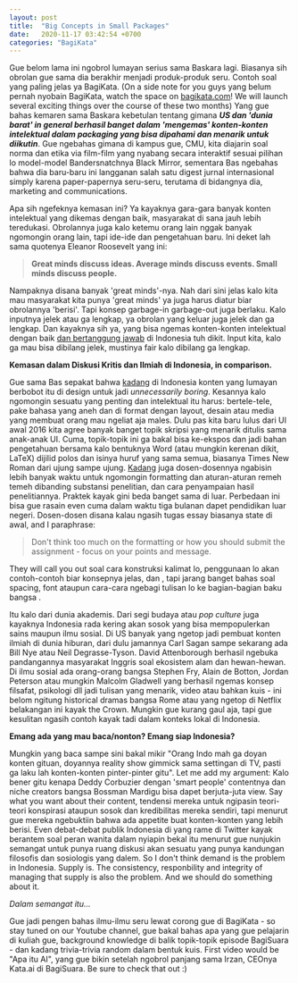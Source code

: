 ```yaml
---
layout: post
title:  "Big Concepts in Small Packages"
date:   2020-11-17 03:42:54 +0700
categories: "BagiKata"
---
```


Gue belom lama ini ngobrol lumayan serius sama Baskara lagi. Biasanya sih obrolan gue sama dia berakhir menjadi produk-produk seru. Contoh soal yang paling jelas ya BagiKata. (On a side note for you guys yang belum pernah nyobain BagiKata, watch the space on [bagikata.com](https://bagikata.com)! We will launch several exciting things over the course of these two months) Yang gue bahas kemaren sama Baskara kebetulan tentang gimana ***US dan 'dunia barat' in general berhasil banget dalam 'mengemas' konten-konten intelektual dalam packaging yang bisa dipahami dan menarik untuk diikutin***. Gue ngebahas gimana di kampus gue, CMU, kita diajarin soal norma dan etika via film-film yang nyabang secara interaktif sesuai pilihan lo model-model Bandersnatchnya Black Mirror, sementara Bas ngebahas bahwa dia baru-baru ini langganan salah satu digest jurnal internasional simply karena paper-papernya seru-seru, terutama di bidangnya dia, marketing and communications. 

Apa sih ngefeknya kemasan ini? Ya kayaknya gara-gara banyak konten intelektual yang dikemas dengan baik, masyarakat di sana jauh lebih teredukasi. Obrolannya juga kalo ketemu orang lain nggak banyak ngomongin orang lain, tapi ide-ide dan pengetahuan baru. Ini deket lah sama quotenya Eleanor Roosevelt yang ini:

> **Great minds discuss ideas. Average minds discuss events. Small minds discuss people.** 

Nampaknya disana banyak 'great minds'-nya. Nah dari sini jelas kalo kita mau masyarakat kita punya 'great minds' ya juga harus diatur biar obrolannya 'berisi'. Tapi konsep garbage-in garbage-out juga berlaku. Kalo inputnya jelek atau ga lengkap, ya obrolan yang keluar juga jelek dan ga lengkap. Dan kayaknya sih ya, yang bisa ngemas konten-konten intelektual dengan baik <u>dan bertanggung jawab</u> di Indonesia tuh dikit. Input kita, kalo ga mau bisa dibilang jelek, mustinya fair kalo dibilang ga lengkap.

**Kemasan dalam Diskusi Kritis dan Ilmiah di Indonesia, in comparison.** 

Gue sama Bas sepakat bahwa <u>kadang</u> di Indonesia konten yang lumayan berbobot itu di design untuk jadi *unnecessarily boring*. Kesannya kalo ngomongin sesuatu yang penting dan intelektual itu harus: bertele-tele, pake bahasa yang aneh dan di format dengan layout, desain atau media yang membuat orang mau ngeliat aja males. Dulu pas kita baru lulus dari UI awal 2016 kita agree banyak banget topik skripsi yang menarik ditulis sama anak-anak UI. Cuma, topik-topik ini ga bakal bisa ke-ekspos dan jadi bahan pengetahuan bersama kalo bentuknya Word (atau mungkin kerenan dikit, LaTeX) dijilid polos dan isinya huruf yang sama semua, biasanya Times New Roman dari ujung sampe ujung. <u>Kadang</u> juga dosen-dosennya ngabisin lebih banyak waktu untuk ngomongin formatting dan aturan-aturan remeh temeh dibanding substansi penelitian, dan cara penyampaian hasil penelitiannya. Praktek kayak gini beda banget sama di luar. Perbedaan ini bisa gue rasain even cuma dalam waktu tiga bulanan dapet pendidikan luar negeri. Dosen-dosen disana kalau ngasih tugas essay biasanya state di awal, and I paraphrase: 

> Don't think too much on the formatting or how you should submit the assignment - focus on your points and message.

They will call you out soal cara konstruksi kalimat lo, penggunaan lo akan contoh-contoh biar konsepnya jelas, dan , tapi jarang banget bahas soal spacing, font ataupun cara-cara ngebagi tulisan lo ke bagian-bagian baku bangsa .

Itu kalo dari dunia akademis. Dari segi budaya atau *pop culture* juga kayaknya Indonesia rada kering akan sosok yang bisa mempopulerkan sains maupun ilmu sosial. Di US banyak yang ngetop jadi pembuat konten ilmiah di dunia hiburan, dari dulu jamannya Carl Sagan sampe sekarang ada Bill Nye atau Neil Degrasse-Tyson. David Attenborough berhasil ngebuka pandangannya masyarakat Inggris soal ekosistem alam dan hewan-hewan. Di ilmu sosial ada orang-orang bangsa Stephen Fry, Alain de Botton, Jordan Peterson atau mungkin Malcolm Gladwell yang berhasil ngemas konsep filsafat, psikologi dll jadi tulisan yang menarik, video atau bahkan kuis - ini belom ngitung historical dramas bangsa Rome atau yang ngetop di Netflix belakangan ini kayak the Crown. Mungkin gue kurang gaul aja, tapi gue kesulitan ngasih contoh kayak tadi dalam konteks lokal di Indonesia.

**Emang ada yang mau baca/nonton? Emang siap Indonesia?** 

Mungkin yang baca sampe sini bakal mikir "Orang Indo mah ga doyan konten gituan, doyannya reality show gimmick sama settingan di TV, pasti ga laku lah konten-konten pinter-pinter gitu". Let me add my argument: Kalo bener gitu kenapa Deddy Corbuzier dengan 'smart people' contentnya dan niche creators bangsa Bossman Mardigu bisa dapet berjuta-juta view. Say what you want about their content, tendensi mereka untuk ngipasin teori-teori konspirasi ataupun sosok dan kredibilitas mereka sendiri, tapi menurut gue mereka ngebuktiin bahwa ada appetite buat konten-konten yang lebih berisi. Even debat-debat publik Indonesia di yang rame di Twitter kayak berantem soal peran wanita dalam nyiapin bekal itu menurut gue nunjukin semangat untuk punya ruang diskusi akan sesuatu yang punya kandungan filosofis dan sosiologis yang dalem. So I don't think demand is the problem in Indonesia. Supply is. The consistency, responbility and integrity of managing that supply is also the problem. And we should do something about it.

*Dalam semangat itu...* 

Gue jadi pengen bahas ilmu-ilmu seru lewat corong gue di BagiKata - so stay tuned on our Youtube channel, gue bakal bahas apa yang gue pelajarin di kuliah gue, background knowledge di balik topik-topik episode BagiSuara - dan kadang trivia-trivia random dalam bentuk kuis. First video would be "Apa itu AI", yang gue bikin setelah ngobrol panjang sama Irzan, CEOnya Kata.ai di BagiSuara. Be sure to check that out :)